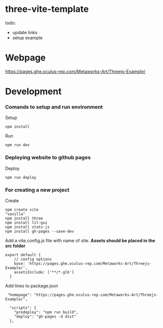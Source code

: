 # three-vite-template
todo: 
- update links
- setup example

# Webpage
https://pages.ghe.oculus-rep.com/Metaworks-Art/Threejs-Example/

# Development

### Comands to setup and run environment

Setup
```
npm install
```

Run
```
npm run dev
```

### Deploying website to github pages

Deploy
```
npm run deploy
```
### For creating a new project

Create
```
npm create vite
"vanilla"
npm install three
npm install lil-gui
npm install stats-js
npm install gh-pages --save-dev
```
Add a vite.config.js file with name of site. **Assets should be placed in the src folder**
```
export default {
    // config options
    base: 'https://pages.ghe.oculus-rep.com/Metaworks-Art/Threejs-Example/',
    assetsInclude: ['**/*.glb']
  }
  ```
Add lines to package.json
```
 "homepage": "https://pages.ghe.oculus-rep.com/Metaworks-Art/Threejs-Example/",
 
  "scripts": {
    "predeploy": "npm run build",
    "deploy": "gh-pages -d dist"
  },
```
